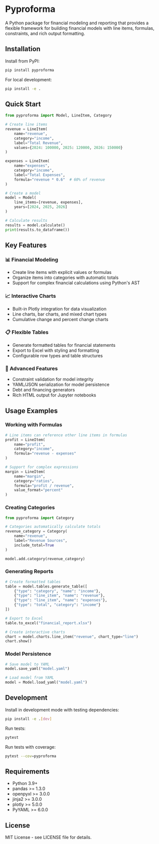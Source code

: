 # Pyproforma

A Python package for financial modeling and reporting that provides a flexible framework for building financial models with line items, formulas, constraints, and rich output formatting.

## Installation

Install from PyPI:

```bash
pip install pyproforma
```

For local development:

```bash
pip install -e .
```

## Quick Start

```python
from pyproforma import Model, LineItem, Category

# Create line items
revenue = LineItem(
    name="revenue",
    category="income",
    label="Total Revenue",
    values={2024: 100000, 2025: 120000, 2026: 150000}
)

expenses = LineItem(
    name="expenses", 
    category="income",
    label="Total Expenses",
    formula="revenue * 0.6"  # 60% of revenue
)

# Create a model
model = Model(
    line_items=[revenue, expenses],
    years=[2024, 2025, 2026]
)

# Calculate results
results = model.calculate()
print(results.to_dataframe())
```

## Key Features

### 📊 **Financial Modeling**
- Create line items with explicit values or formulas
- Organize items into categories with automatic totals
- Support for complex financial calculations using Python's AST

### 📈 **Interactive Charts**
- Built-in Plotly integration for data visualization
- Line charts, bar charts, and mixed chart types
- Cumulative change and percent change charts

### 📋 **Flexible Tables**
- Generate formatted tables for financial statements
- Export to Excel with styling and formatting
- Configurable row types and table structures

### 🔧 **Advanced Features**
- Constraint validation for model integrity
- YAML/JSON serialization for model persistence
- Debt and financing generators
- Rich HTML output for Jupyter notebooks

## Usage Examples

### Working with Formulas

```python
# Line items can reference other line items in formulas
profit = LineItem(
    name="profit",
    category="income", 
    formula="revenue - expenses"
)

# Support for complex expressions
margin = LineItem(
    name="margin",
    category="ratios",
    formula="profit / revenue",
    value_format="percent"
)
```

### Creating Categories

```python
from pyproforma import Category

# Categories automatically calculate totals
revenue_category = Category(
    name="revenue",
    label="Revenue Sources",
    include_total=True
)

model.add.category(revenue_category)
```

### Generating Reports

```python
# Create formatted tables
table = model.tables.generate_table([
    {"type": "category", "name": "income"},
    {"type": "line_item", "name": "revenue"},
    {"type": "line_item", "name": "expenses"},
    {"type": "total", "category": "income"}
])

# Export to Excel
table.to_excel("financial_report.xlsx")

# Create interactive charts
chart = model.charts.line_item("revenue", chart_type="line")
chart.show()
```

### Model Persistence

```python
# Save model to YAML
model.save_yaml("model.yaml")

# Load model from YAML
model = Model.load_yaml("model.yaml")
```

## Development

Install in development mode with testing dependencies:

```bash
pip install -e .[dev]
```

Run tests:

```bash
pytest
```

Run tests with coverage:

```bash
pytest --cov=pyproforma
```

## Requirements

- Python 3.9+
- pandas >= 1.3.0
- openpyxl >= 3.0.0
- jinja2 >= 3.0.0
- plotly >= 5.0.0
- PyYAML >= 6.0.0

## License

MIT License - see LICENSE file for details.
